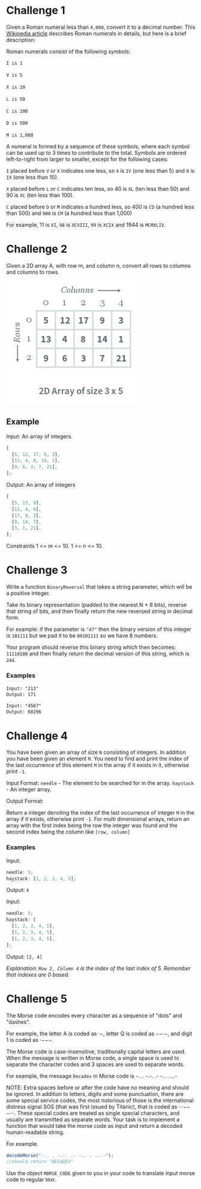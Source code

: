 # Challenge 1

Given a Roman numeral less than `4,000`, convert it to a decimal number. This [Wikipedia article](roman-numerals) describes Roman numerals in details, but here is a brief description:

Roman numerals consist of the following symbols:

```
I is 1

V is 5

X is 10

L is 50

C is 100

D is 500

M is 1,000
```

A numeral is formed by a sequence of these symbols, where each symbol can be used up to 3 times to contribute to the total. Symbols are ordered left-to-right from larger to smaller, except for the following cases:

`I` placed before `V` or `X` indicates one less, so `4` is `IV` (one less than 5) and `9` is `IX` (one less than 10).

`X` placed before `L` or `C` indicates ten less, so 40 is `XL` (ten less than 50) and 90 is `XC` (ten less than 100).

`C` placed before `D` or `M` indicates a hundred less, so 400 is `CD` (a hundred less than 500) and `900` is `CM` (a hundred less than 1,000)

For example, 11 is `XI`, `98` is `XCVIII`, `99` is `XCIX` and 1944 is `MCMXLIV`.

[roman-numerals]: https://en.wikipedia.org/wiki/Roman_numerals


# Challenge 2

Given a 2D array A, with row m, and column n, convert all rows to columns and columns to rows.

![2D Array](./array.png)

## Example

Input:
An array of integers.

```js
[
  [5, 12, 17, 9, 3],
  [13, 4, 8, 14, 1],
  [9, 6, 3, 7, 21],
];
```

Output:
An array of integers

```js
[
  [5, 13, 9],
  [12, 4, 6],
  [17, 8, 3],
  [9, 14, 7],
  [3, 1, 21],
];
```

Constraints
1 <= m <= 10.
1 <= n <= 10.


# Challenge 3

Write a function `BinaryReversal` that takes a string parameter, which will be a positive integer.

Take its binary representation (padded to the nearest N \* 8 bits), reverse that string of bits, and then finally return the new reversed string in decimal form.

For example: if the parameter is `"47"` then the binary version of this integer is `101111` but we pad it to be `00101111` so we have 8 numbers.

Your program should reverse this binary string which then becomes: `11110100` and then finally return the decimal version of this string, which is `244`.

### Examples

```
Input: "213"
Output: 171
```

```
Input: "4567"
Output: 60296
``` 


# Challenge 4

You have been given an array of size `N` consisting of integers. In addition you have been given an element `M`. You need to find and print the index of the last occurrence of this element `M` in the array if it exists in it, otherwise print `-1`.

Input Format:
`needle` - The element to be searched for in the array.
`haystack` - An integer array.

Output Format:

Return a integer denoting the index of the last occurrence of integer `M` in the array if it exists, otherwise print `-1`. For multi dimensional arrays, return an array with the first index being the row the integer was found and the second index being the column like `[row, column]`

### Examples

Input:

```js
needle: 5;
haystack: [1, 2, 3, 4, 5];
```

Output: `4`

Input:

```js
needle: 5;
haystack: [
  [1, 2, 3, 4, 5],
  [1, 2, 3, 4, 5],
  [1, 2, 3, 4, 5],
];
```

Output: `[2, 4]`

_Explanation: `Row 2, Column 4` is the index of the last index of 5. Remember that indexes are 0 based._


# Challenge 5

The Morse code encodes every character as a sequence of "dots" and "dashes".

For example, the letter A is coded as ·−, letter Q is coded as −−·−, and digit 1 is coded as ·−−−.

The Morse code is case-insensitive, traditionally capital letters are used. When the message is written in Morse code, a single space is used to separate the character codes and 3 spaces are used to separate words.

For example, the message `Decadev` in Morse code is -.. . -.-. .- -.. . ...-

NOTE: Extra spaces before or after the code have no meaning and should be ignored. In addition to letters, digits and some punctuation, there are some special service codes, the most notorious of those is the international distress signal SOS (that was first issued by Titanic), that is coded as ···−−−···. These special codes are treated as single special characters, and usually are transmitted as separate words.
Your task is to implement a function that would take the morse code as input and return a decoded human-readable string.

For example.

```js
decodeMorse("-.. . -.-. .- -.. . ...-");
//should return "DECADEV"
```

Use the object `MORSE_CODE` given to you in your code to translate input morse code to regular texr.